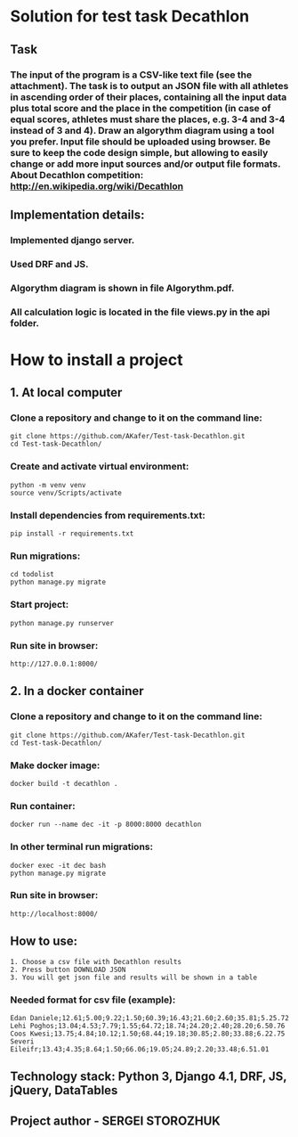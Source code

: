 <h1> Solution for test task Decathlon </h1>

## Task

### The input of the program is a CSV-like text file (see the attachment). The task is to output an JSON file with all athletes in ascending order of their places, containing all the input data plus total score and the place in the competition (in case of equal scores, athletes must share the places, e.g. 3-4 and 3-4 instead of 3 and 4). Draw an algorythm diagram using a tool you prefer. Input file should be uploaded using browser. Be sure to keep the code design simple, but allowing to easily change or add more input sources and/or output file formats. About Decathlon competition: http://en.wikipedia.org/wiki/Decathlon

## Implementation details:

### Implemented django server.

### Used DRF and JS.

### Algorythm diagram is shown in file Algorythm.pdf.

### All calculation logic is located in the file views.py in the api folder.

# How to install a project

## 1. At local computer

### Clone a repository and change to it on the command line:

```
git clone https://github.com/AKafer/Test-task-Decathlon.git
cd Test-task-Decathlon/
```

### Create and activate virtual environment:

```
python -m venv venv
source venv/Scripts/activate
```

### Install dependencies from requirements.txt:

```
pip install -r requirements.txt
```

### Run migrations:

```
cd todolist
python manage.py migrate
```

### Start project:

```
python manage.py runserver
```

### Run site in browser:

```
http://127.0.0.1:8000/
```

## 2. In a docker container

### Clone a repository and change to it on the command line:

```
git clone https://github.com/AKafer/Test-task-Decathlon.git
cd Test-task-Decathlon/
```

### Make docker image:

```
docker build -t decathlon .
```

### Run container:

```
docker run --name dec -it -p 8000:8000 decathlon
```

### In other terminal run migrations:

```
docker exec -it dec bash
python manage.py migrate
```

### Run site in browser:

```
http://localhost:8000/
```

## How to use:

```
1. Choose a csv file with Decathlon results
2. Press button DOWNLOAD JSON
3. You will get json file and results will be shown in a table
```

### Needed format for csv file (example):

```
Edan Daniele;12.61;5.00;9.22;1.50;60.39;16.43;21.60;2.60;35.81;5.25.72
Lehi Poghos;13.04;4.53;7.79;1.55;64.72;18.74;24.20;2.40;28.20;6.50.76
Coos Kwesi;13.75;4.84;10.12;1.50;68.44;19.18;30.85;2.80;33.88;6.22.75
Severi Eileifr;13.43;4.35;8.64;1.50;66.06;19.05;24.89;2.20;33.48;6.51.01
```

## Technology stack: Python 3, Django 4.1, DRF, JS, jQuery, DataTables

## Project author - SERGEI STOROZHUK
